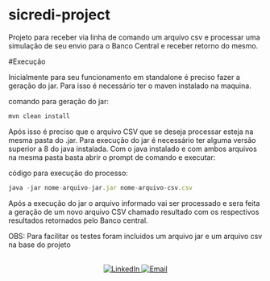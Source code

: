 # sicredi-project

Projeto para receber via linha de comando um arquivo csv e processar uma simulação de seu envio para o Banco Central e receber retorno do mesmo.

#Execução

Inicialmente para seu funcionamento em standalone é preciso fazer a geração do jar. Para isso é necessário ter o maven instalado na maquina.

comando para geração do jar:

```javascript
mvn clean install
```

Após isso é preciso que o arquivo CSV que se deseja processar esteja na mesma pasta do .jar. Para execução do jar é necessário
ter alguma versão superior a 8 do java instalada. Com o java instalado e com ambos arquivos na mesma pasta basta abrir o
prompt de comando e executar: 

código para execução do processo: 

```javascript
java -jar nome-arquivo-jar.jar nome-arquivo-csv.csv
```

Após a execução do jar o arquivo informado vai ser processado e sera feita a geração de um
novo arquivo CSV chamado resultado com os respectivos resultados retornados pelo Banco central.

OBS: Para facilitar os testes foram incluidos um arquivo jar e um arquivo csv na base do projeto 
</br></br>

<p align="center">
  <a href="https://www.linkedin.com/in/gabrielnunesfaria/">
    <img alt="LinkedIn" src="https://img.shields.io/badge/LinkedIn-Gabriel%20Faria-blue?style=flat-square&logo=linkedin">
  </a>
  <a href="mailto:gabrielnunesfariapta@hotmail.com">
    <img alt="Email" src="https://img.shields.io/badge/Email-gabrielnunesfariapta@hotmail.com-blue?style=flat-square&logo=appveyor">
  </a>
</p>